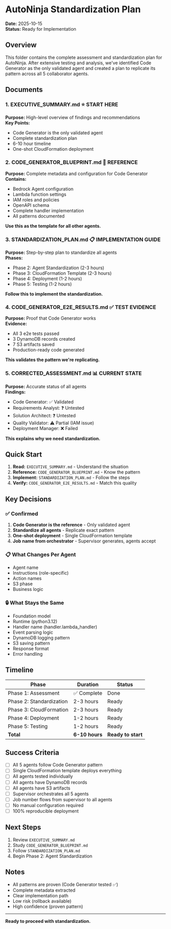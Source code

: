 # AutoNinja Standardization Plan

**Date:** 2025-10-15  
**Status:** Ready for Implementation

## Overview

This folder contains the complete assessment and standardization plan for AutoNinja. After extensive testing and analysis, we've identified Code Generator as the only validated agent and created a plan to replicate its pattern across all 5 collaborator agents.

## Documents

### 1. EXECUTIVE_SUMMARY.md ⭐ START HERE
**Purpose:** High-level overview of findings and recommendations  
**Key Points:**
- Code Generator is the only validated agent
- Complete standardization plan
- 6-10 hour timeline
- One-shot CloudFormation deployment

### 2. CODE_GENERATOR_BLUEPRINT.md 📘 REFERENCE
**Purpose:** Complete metadata and configuration for Code Generator  
**Contains:**
- Bedrock Agent configuration
- Lambda function settings
- IAM roles and policies
- OpenAPI schema
- Complete handler implementation
- All patterns documented

**Use this as the template for all other agents.**

### 3. STANDARDIZATION_PLAN.md 📋 IMPLEMENTATION GUIDE
**Purpose:** Step-by-step plan to standardize all agents  
**Phases:**
- Phase 2: Agent Standardization (2-3 hours)
- Phase 3: CloudFormation Template (2-3 hours)
- Phase 4: Deployment (1-2 hours)
- Phase 5: Testing (1-2 hours)

**Follow this to implement the standardization.**

### 4. CODE_GENERATOR_E2E_RESULTS.md ✅ TEST EVIDENCE
**Purpose:** Proof that Code Generator works  
**Evidence:**
- All 3 e2e tests passed
- 3 DynamoDB records created
- 7 S3 artifacts saved
- Production-ready code generated

**This validates the pattern we're replicating.**

### 5. CORRECTED_ASSESSMENT.md 📊 CURRENT STATE
**Purpose:** Accurate status of all agents  
**Findings:**
- Code Generator: ✅ Validated
- Requirements Analyst: ❓ Untested
- Solution Architect: ❓ Untested
- Quality Validator: ⚠️ Partial (IAM issue)
- Deployment Manager: ❌ Failed

**This explains why we need standardization.**

## Quick Start

1. **Read:** `EXECUTIVE_SUMMARY.md` - Understand the situation
2. **Reference:** `CODE_GENERATOR_BLUEPRINT.md` - Know the pattern
3. **Implement:** `STANDARDIZATION_PLAN.md` - Follow the steps
4. **Verify:** `CODE_GENERATOR_E2E_RESULTS.md` - Match this quality

## Key Decisions

### ✅ Confirmed
1. **Code Generator is the reference** - Only validated agent
2. **Standardize all agents** - Replicate exact pattern
3. **One-shot deployment** - Single CloudFormation template
4. **Job name from orchestrator** - Supervisor generates, agents accept

### 📋 What Changes Per Agent
- Agent name
- Instructions (role-specific)
- Action names
- S3 phase
- Business logic

### 🔒 What Stays the Same
- Foundation model
- Runtime (python3.12)
- Handler name (handler.lambda_handler)
- Event parsing logic
- DynamoDB logging pattern
- S3 saving pattern
- Response format
- Error handling

## Timeline

| Phase | Duration | Status |
|-------|----------|--------|
| Phase 1: Assessment | ✅ Complete | Done |
| Phase 2: Standardization | 2-3 hours | Ready |
| Phase 3: CloudFormation | 2-3 hours | Ready |
| Phase 4: Deployment | 1-2 hours | Ready |
| Phase 5: Testing | 1-2 hours | Ready |
| **Total** | **6-10 hours** | **Ready to start** |

## Success Criteria

- [ ] All 5 agents follow Code Generator pattern
- [ ] Single CloudFormation template deploys everything
- [ ] All agents tested individually
- [ ] All agents have DynamoDB records
- [ ] All agents have S3 artifacts
- [ ] Supervisor orchestrates all 5 agents
- [ ] Job number flows from supervisor to all agents
- [ ] No manual configuration required
- [ ] 100% reproducible deployment

## Next Steps

1. Review `EXECUTIVE_SUMMARY.md`
2. Study `CODE_GENERATOR_BLUEPRINT.md`
3. Follow `STANDARDIZATION_PLAN.md`
4. Begin Phase 2: Agent Standardization

## Notes

- All patterns are proven (Code Generator tested ✅)
- Complete metadata extracted
- Clear implementation path
- Low risk (rollback available)
- High confidence (proven pattern)

---

**Ready to proceed with standardization.**
